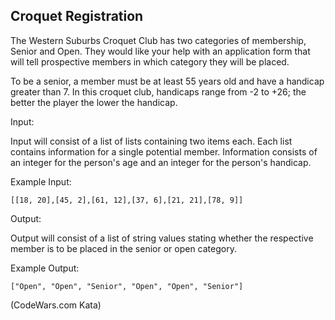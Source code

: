 ## Croquet Registration

The Western Suburbs Croquet Club has two categories of membership, Senior and Open. They would like your help with an application form that will tell prospective members in which category they will be placed.

To be a senior, a member must be at least 55 years old and have a handicap greater than 7. In this croquet club, handicaps range from -2 to +26; the better the player the lower the handicap.

Input:

Input will consist of a list of lists containing two items each. Each list contains information for a single potential member. Information consists of an integer for the person's age and an integer for the person's handicap.

Example Input:
```
[[18, 20],[45, 2],[61, 12],[37, 6],[21, 21],[78, 9]]
```

Output:

Output will consist of a list of string values stating whether the respective member is to be placed in the senior or open category.

Example Output:
```
["Open", "Open", "Senior", "Open", "Open", "Senior"]
```
(CodeWars.com Kata)
